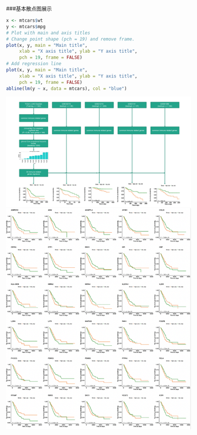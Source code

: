 ###基本散点图展示

```R
x <- mtcars$wt
y <- mtcars$mpg
# Plot with main and axis titles
# Change point shape (pch = 19) and remove frame.
plot(x, y, main = "Main title",
     xlab = "X axis title", ylab = "Y axis title",
     pch = 19, frame = FALSE)
# Add regression line
plot(x, y, main = "Main title",
     xlab = "X axis title", ylab = "Y axis title",
     pch = 19, frame = FALSE)
abline(lm(y ~ x, data = mtcars), col = "blue")
```
![workflow](/images/part2/WX20181208-204505@2x.png)
![testing](/images/part2/WX20181208-211706@2x.png)
